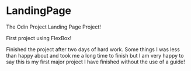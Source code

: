 # LandingPage
The Odin Project Landing Page Project!

First project using FlexBox!

Finished the project after two days of hard work. Some things I was less than happy about and took me a long time to finish but I am very happy to say this is my first major project I have finished without the use of a guide! 
